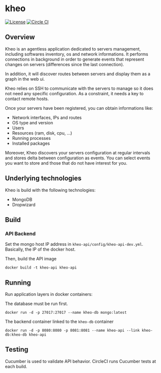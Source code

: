 # kheo
[![License](http://img.shields.io/:license-mit-blue.svg)](http://doge.mit-license.org)
[![Circle CI](https://circleci.com/gh/migibert/kheo-core/tree/master.svg?style=shield)](https://circleci.com/gh/migibert/kheo-core)

## Overview
Kheo is an agentless application dedicated to servers management, including softwares inventory, os and network informations. It performs connections in background in order to generate events that represent changes on servers (differences since the last connection).

In addition, it will discover routes between servers and display them as a graph in the web ui.

Kheo relies on SSH to communicate with the servers to manage so it does not need any specific configuration. As a constraint, it needs a key to contact remote hosts.

Once your servers have been registered, you can obtain informations like:
- Network interfaces, IPs and routes
- OS type and version
- Users
- Resources (ram, disk, cpu, ...)
- Running processes
- Installed packages

Moreover, Kheo discovers your servers configuration at regular intervals and stores delta between configuration as events. You can select events you want to store and those that do not have interest for you.

## Underlying technologies
Kheo is build with the following technologies:
- MongoDB
- Dropwizard

## Build

### API Backend

Set the mongo host IP address in `kheo-api/config/kheo-api-dev.yml`. Basically, the IP of the docker host.

Then, build the API image
```
docker build -t kheo-api kheo-api
```

## Running

Run application layers in docker containers:

The database must be run first.
```
docker run -d -p 27017:27017 --name kheo-db mongo:latest
```

The backend container linked to the `kheo-db` container
```
docker run -d -p 8080:8080 -p 8081:8081 --name kheo-api --link kheo-db:kheo-db kheo-api
```

## Testing
Cucumber is used to validate API behavior. CircleCI runs Cucumber tests at each build.
